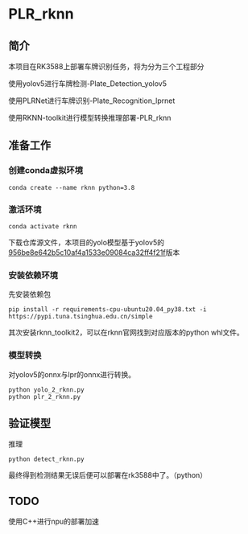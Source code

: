 # PLR_rknn

## 简介

本项目在RK3588上部署车牌识别任务，将为分为三个工程部分

使用yolov5进行车牌检测-Plate_Detection_yolov5

使用PLRNet进行车牌识别-Plate_Recognition_lprnet

使用RKNN-toolkit进行模型转换推理部署-PLR_rknn

## 准备工作

### 创建conda虚拟环境

```
conda create --name rknn python=3.8
```

### 激活环境

```
conda activate rknn
```

下载仓库源文件，本项目的yolo模型基于yolov5的[956be8e642b5c10af4a1533e09084ca32ff4f21f](https://github.com/ultralytics/yolov5.git)版本

### 安装依赖环境

先安装依赖包

```
pip install -r requirements-cpu-ubuntu20.04_py38.txt -i  https://pypi.tuna.tsinghua.edu.cn/simple 
```

其次安装rknn_toolkit2，可以在rknn官网找到对应版本的python whl文件。

### 模型转换

对yolov5的onnx与lpr的onnx进行转换。

```
python yolo_2_rknn.py
python plr_2_rknn.py
```

## 验证模型

推理

```
python detect_rknn.py
```

最终得到检测结果无误后便可以部署在rk3588中了。（python）

## TODO

使用C++进行npu的部署加速


